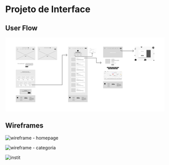 
# Projeto de Interface

## User Flow
![User Flow](img/userFlow.png)
## Wireframes

![wireframe - homepage](https://user-images.githubusercontent.com/118909482/234714130-7bb1b157-d101-4339-9c74-18c509abb4c7.png)

![wireframe - categoria](https://user-images.githubusercontent.com/118909482/234714277-a90ba43c-e1cd-40a3-8e23-088b06f18200.png)

![instit](https://user-images.githubusercontent.com/118909482/234714535-5f8c9f08-d213-4a0c-be29-2fa5bdc567b9.png)
